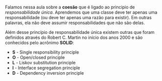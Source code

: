 Falamos nessa aula sobre a **coesão** que é ligado ao principio de *responsabilidade única*. Aprendemos que uma classe deve ter apenas uma responsabilidade (ou deve ter apenas uma razão para existir). Em outras palavras, ela não deve assumir responsabilidades que não são delas.

Além desse princípio de responsabilidade única existem outras que foram definidos através do Robert C. Martin no início dos anos 2000 e são conhecidos pelo acrônimo **SOLID**:

* **S** - Single responsibility principle
* **O** - Open/closed principle
* **L** - Liskov substitution principle
* **I** - Interface segregation principle
* **D** - Dependency inversion principle